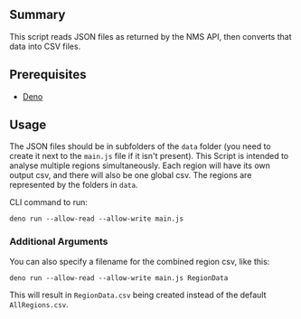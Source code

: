 ## Summary

This script reads JSON files as returned by the NMS API, then converts that data
into CSV files.

## Prerequisites

- [Deno](https://deno.land/manual@v1.32.3/getting_started/installation)

## Usage

The JSON files should be in subfolders of the `data` folder (you need to create
it next to the `main.js` file if it isn't present). This Script is intended to
analyse multiple regions simultaneously. Each region will have its own output
csv, and there will also be one global csv. The regions are represented by the
folders in `data`.

CLI command to run:

```
deno run --allow-read --allow-write main.js
```

### Additional Arguments
You can also specify a filename for the combined region csv, like this:
```
deno run --allow-read --allow-write main.js RegionData
```
This will result in `RegionData.csv` being created instead of the default `AllRegions.csv`.